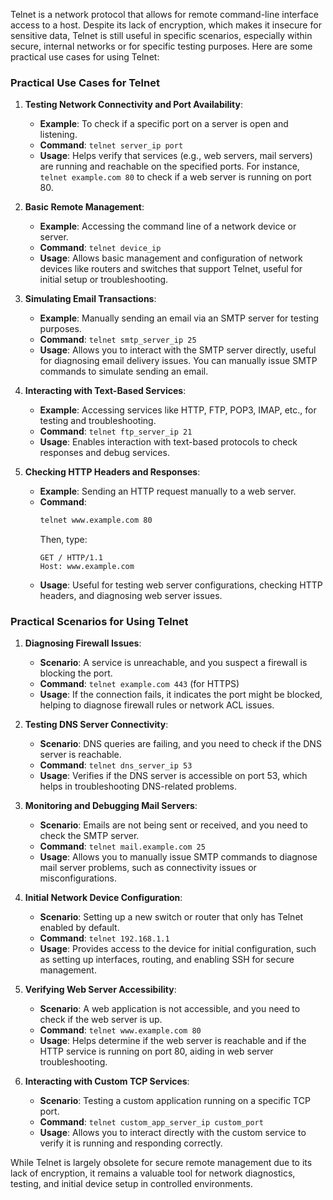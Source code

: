 Telnet is a network protocol that allows for remote command-line interface access to a host. Despite its lack of encryption, which makes it insecure for sensitive data, Telnet is still useful in specific scenarios, especially within secure, internal networks or for specific testing purposes. Here are some practical use cases for using Telnet:

### Practical Use Cases for Telnet

1. **Testing Network Connectivity and Port Availability**:
   - **Example**: To check if a specific port on a server is open and listening.
   - **Command**: `telnet server_ip port`
   - **Usage**: Helps verify that services (e.g., web servers, mail servers) are running and reachable on the specified ports. For instance, `telnet example.com 80` to check if a web server is running on port 80.

2. **Basic Remote Management**:
   - **Example**: Accessing the command line of a network device or server.
   - **Command**: `telnet device_ip`
   - **Usage**: Allows basic management and configuration of network devices like routers and switches that support Telnet, useful for initial setup or troubleshooting.

3. **Simulating Email Transactions**:
   - **Example**: Manually sending an email via an SMTP server for testing purposes.
   - **Command**: `telnet smtp_server_ip 25`
   - **Usage**: Allows you to interact with the SMTP server directly, useful for diagnosing email delivery issues. You can manually issue SMTP commands to simulate sending an email.

4. **Interacting with Text-Based Services**:
   - **Example**: Accessing services like HTTP, FTP, POP3, IMAP, etc., for testing and troubleshooting.
   - **Command**: `telnet ftp_server_ip 21`
   - **Usage**: Enables interaction with text-based protocols to check responses and debug services.

5. **Checking HTTP Headers and Responses**:
   - **Example**: Sending an HTTP request manually to a web server.
   - **Command**: 
     ```sh
     telnet www.example.com 80
     ```
     Then, type:
     ```
     GET / HTTP/1.1
     Host: www.example.com
     ```
   - **Usage**: Useful for testing web server configurations, checking HTTP headers, and diagnosing web server issues.

### Practical Scenarios for Using Telnet

1. **Diagnosing Firewall Issues**:
   - **Scenario**: A service is unreachable, and you suspect a firewall is blocking the port.
   - **Command**: `telnet example.com 443` (for HTTPS)
   - **Usage**: If the connection fails, it indicates the port might be blocked, helping to diagnose firewall rules or network ACL issues.

2. **Testing DNS Server Connectivity**:
   - **Scenario**: DNS queries are failing, and you need to check if the DNS server is reachable.
   - **Command**: `telnet dns_server_ip 53`
   - **Usage**: Verifies if the DNS server is accessible on port 53, which helps in troubleshooting DNS-related problems.

3. **Monitoring and Debugging Mail Servers**:
   - **Scenario**: Emails are not being sent or received, and you need to check the SMTP server.
   - **Command**: `telnet mail.example.com 25`
   - **Usage**: Allows you to manually issue SMTP commands to diagnose mail server problems, such as connectivity issues or misconfigurations.

4. **Initial Network Device Configuration**:
   - **Scenario**: Setting up a new switch or router that only has Telnet enabled by default.
   - **Command**: `telnet 192.168.1.1`
   - **Usage**: Provides access to the device for initial configuration, such as setting up interfaces, routing, and enabling SSH for secure management.

5. **Verifying Web Server Accessibility**:
   - **Scenario**: A web application is not accessible, and you need to check if the web server is up.
   - **Command**: `telnet www.example.com 80`
   - **Usage**: Helps determine if the web server is reachable and if the HTTP service is running on port 80, aiding in web server troubleshooting.

6. **Interacting with Custom TCP Services**:
   - **Scenario**: Testing a custom application running on a specific TCP port.
   - **Command**: `telnet custom_app_server_ip custom_port`
   - **Usage**: Allows you to interact directly with the custom service to verify it is running and responding correctly.

While Telnet is largely obsolete for secure remote management due to its lack of encryption, it remains a valuable tool for network diagnostics, testing, and initial device setup in controlled environments.